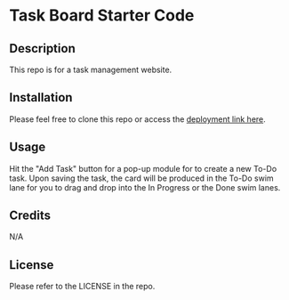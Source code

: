 # Task Board Starter Code

## Description
This repo is for a task management website.

## Installation
Please feel free to clone this repo or access the [deployment link here](https://mrgithubby.github.io/Task_Manager/Develop/index.html).

## Usage
Hit the "Add Task" button for a pop-up module for to create a new To-Do task. Upon saving the task, the card will be produced in the To-Do swim lane for you to drag and drop into the In Progress or the Done swim lanes. 

## Credits
N/A

## License
Please refer to the LICENSE in the repo.
